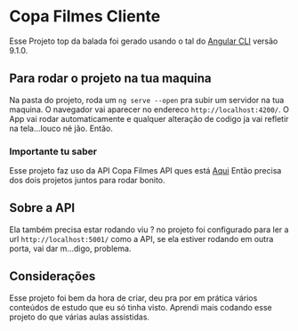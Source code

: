 # Copa Filmes Cliente

Esse Projeto top da balada foi gerado usando o tal do [Angular CLI](https://github.com/angular/angular-cli) versão 9.1.0.

## Para rodar o projeto na tua maquina

Na pasta do projeto, roda um  `ng serve --open` pra subir um servidor na tua maquina. O navegador vai aparecer no endereco `http://localhost:4200/`. O App vai rodar automaticamente e qualquer alteração de codigo ja vai refletir na tela...louco né jão. Então.

### Importante tu saber

Esse projeto faz uso da API Copa Filmes API ques está [Aqui](https://github.com/GolfettoGuilherme/CopaFilmes) 
Então precisa dos dois projetos juntos para rodar bonito.


## Sobre a API

Ela também precisa estar rodando viu ? no projeto foi configurado para ler a url `http://localhost:5001/` como a API, se ela estiver rodando em outra porta, vai dar m...digo, problema.


## Considerações

Esse projeto foi bem da hora de criar, deu pra por em prática vários conteúdos de estudo que eu só tinha visto. Aprendi mais codando esse projeto do que várias aulas assistidas.
